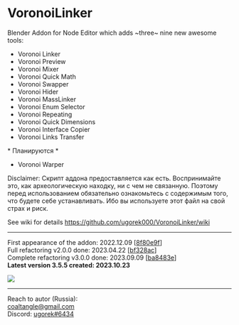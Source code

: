 # VoronoiLinker
Blender Addon for Node Editor which adds ~three~ nine new awesome tools:
* Voronoi Linker
* Voronoi Preview
* Voronoi Mixer
* Voronoi Quick Math
* Voronoi Swapper
* Voronoi Hider
* Voronoi MassLinker
* Voronoi Enum Selector
* Voronoi Repeating
* Voronoi Quick Dimensions
* Voronoi Interface Copier
* Voronoi Links Transfer

\* Планируются \*
* Voronoi Warper

Disclaimer: Скрипт аддона предоставляется как есть. Воспринимайте это, как археологическую находку, ни с чем не связанную. Поэтому перед использованием обязательно ознакомьтесь с содержимым того, что будете себе устанавливать. Ибо вы используете этот файл на свой страх и риск.

See wiki for details https://github.com/ugorek000/VoronoiLinker/wiki

----------------------
First appearance of the addon: 2022.12.09 [[8f80e9f](https://github.com/ugorek000/VoronoiLinker/commit/8f80e9f687b5de0aff86edfae0e5e50abfc85920)]  
Full refactoring v2.0.0 done: 2023.04.22 [[bf328ac](https://github.com/ugorek000/VoronoiLinker/commit/bf328ac72d817ad16d92566403c45f8a19cf5251)]  
Complete refactoring v3.0.0 done: 2023.09.09 [[ba8483e](https://github.com/ugorek000/VoronoiLinker/commit/ba8483e33abe948e6453f6e6f4d286dad2d394fb)]  
**Latest version 3.5.5 created: 2023.10.23**

![](https://github.com/ugorek000/VoronoiLinker/assets/120259754/3dc18017-feb4-49ce-a5fa-2062c5b49d9f)

----------------------
Reach to autor (Russia):  
coaltangle@gmail.com  
Discord: [ugorek#6434](https://discordapp.com/users/275627322424688651)

